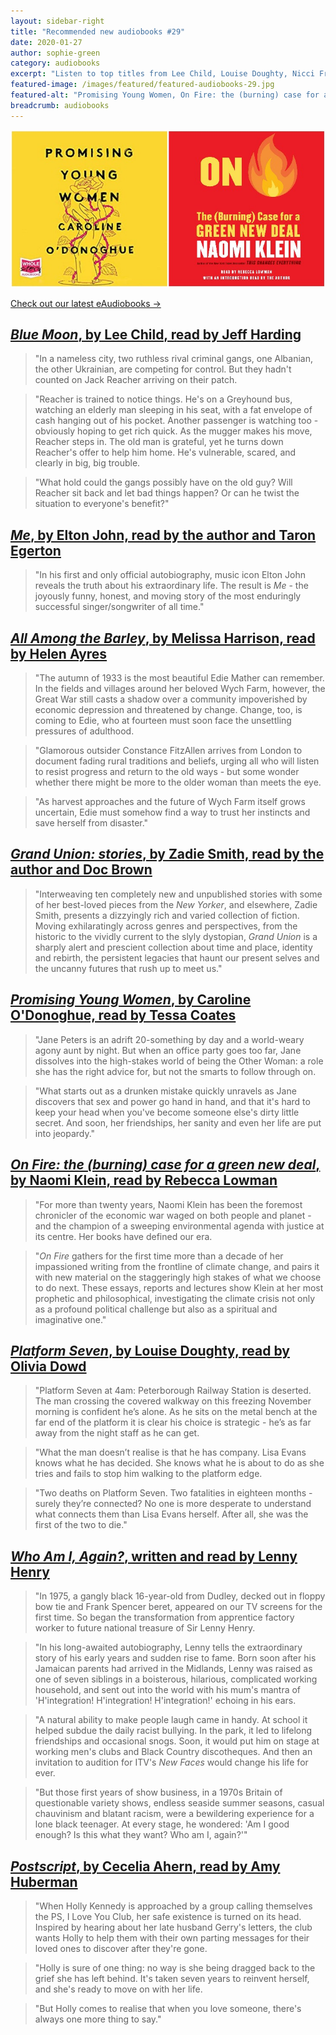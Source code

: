```yaml
---
layout: sidebar-right
title: "Recommended new audiobooks #29"
date: 2020-01-27
author: sophie-green
category: audiobooks
excerpt: "Listen to top titles from Lee Child, Louise Doughty, Nicci French and more."
featured-image: /images/featured/featured-audiobooks-29.jpg
featured-alt: "Promising Young Women, On Fire: the (burning) case for a green new deal"
breadcrumb: audiobooks
---
```


![Promising Young Women, On Fire: the (burning) case for a green new deal](/images/featured/featured-audiobooks-29.jpg)

[Check out our latest eAudiobooks &rarr;](/new-suggestions/elibrary-picks/new-eaudiobooks-14/)

## [<cite>Blue Moon</cite>, by Lee Child, read by Jeff Harding](https://suffolk.spydus.co.uk/cgi-bin/spydus.exe/ENQ/OPAC/BIBENQ?BRN=2693438)

> "In a nameless city, two ruthless rival criminal gangs, one Albanian, the other Ukrainian, are competing for control. But they hadn't counted on Jack Reacher arriving on their patch.

> "Reacher is trained to notice things. He's on a Greyhound bus, watching an elderly man sleeping in his seat, with a fat envelope of cash hanging out of his pocket. Another passenger is watching too - obviously hoping to get rich quick. As the mugger makes his move, Reacher steps in. The old man is grateful, yet he turns down Reacher's offer to help him home. He's vulnerable, scared, and clearly in big, big trouble.

> "What hold could the gangs possibly have on the old guy? Will Reacher sit back and let bad things happen? Or can he twist the situation to everyone's benefit?"

## [<cite>Me</cite>, by Elton John, read by the author and Taron Egerton](https://suffolk.spydus.co.uk/cgi-bin/spydus.exe/ENQ/OPAC/BIBENQ?BRN=2679863)

> "In his first and only official autobiography, music icon Elton John reveals the truth about his extraordinary life. The result is <cite>Me</cite> - the joyously funny, honest, and moving story of the most enduringly successful singer/songwriter of all time."

## [<cite>All Among the Barley</cite>, by Melissa Harrison, read by Helen Ayres](https://suffolk.spydus.co.uk/cgi-bin/spydus.exe/ENQ/OPAC/BIBENQ?BRN=2579365)

> "The autumn of 1933 is the most beautiful Edie Mather can remember. In the fields and villages around her beloved Wych Farm, however, the Great War still casts a shadow over a community impoverished by economic depression and threatened by change. Change, too, is coming to Edie, who at fourteen must soon face the unsettling pressures of adulthood.

> "Glamorous outsider Constance FitzAllen arrives from London to document fading rural traditions and beliefs, urging all who will listen to resist progress and return to the old ways - but some wonder whether there might be more to the older woman than meets the eye.

> "As harvest approaches and the future of Wych Farm itself grows uncertain, Edie must somehow find a way to trust her instincts and save herself from disaster."

## [<cite>Grand Union: stories</cite>, by Zadie Smith, read by the author and Doc Brown](https://suffolk.spydus.co.uk/cgi-bin/spydus.exe/ENQ/OPAC/BIBENQ?BRN=2658104)

> "Interweaving ten completely new and unpublished stories with some of her best-loved pieces from the <cite>New Yorker</cite>, and elsewhere, Zadie Smith, presents a dizzyingly rich and varied collection of fiction. Moving exhilaratingly across genres and perspectives, from the historic to the vividly current to the slyly dystopian, <cite>Grand Union</cite> is a sharply alert and prescient collection about time and place, identity and rebirth, the persistent legacies that haunt our present selves and the uncanny futures that rush up to meet us."

## [<cite>Promising Young Women</cite>, by Caroline O'Donoghue, read by Tessa Coates](https://suffolk.spydus.co.uk/cgi-bin/spydus.exe/ENQ/OPAC/BIBENQ?BRN=2630747)

> "Jane Peters is an adrift 20-something by day and a world-weary agony aunt by night. But when an office party goes too far, Jane dissolves into the high-stakes world of being the Other Woman: a role she has the right advice for, but not the smarts to follow through on.  

> "What starts out as a drunken mistake quickly unravels as Jane discovers that sex and power go hand in hand, and that it's hard to keep your head when you've become someone else's dirty little secret. And soon, her friendships, her sanity and even her life are put into jeopardy."

## [<cite>On Fire: the (burning) case for a green new deal</cite>, by Naomi Klein, read by Rebecca Lowman](https://suffolk.spydus.co.uk/cgi-bin/spydus.exe/ENQ/OPAC/BIBENQ?BRN=2657410)

> "For more than twenty years, Naomi Klein has been the foremost chronicler of the economic war waged on both people and planet - and the champion of a sweeping environmental agenda with justice at its centre. Her books have defined our era.

> "<cite>On Fire</cite> gathers for the first time more than a decade of her impassioned writing from the frontline of climate change, and pairs it with new material on the staggeringly high stakes of what we choose to do next. These essays, reports and lectures show Klein at her most prophetic and philosophical, investigating the climate crisis not only as a profound political challenge but also as a spiritual and imaginative one."

## [<cite>Platform Seven</cite>, by Louise Doughty, read by Olivia Dowd](https://suffolk.spydus.co.uk/cgi-bin/spydus.exe/ENQ/OPAC/BIBENQ?BRN=2650974)

> "Platform Seven at 4am: Peterborough Railway Station is deserted. The man crossing the covered walkway on this freezing November morning is confident he’s alone. As he sits on the metal bench at the far end of the platform it is clear his choice is strategic - he’s as far away from the night staff as he can get.

> "What the man doesn’t realise is that he has company. Lisa Evans knows what he has decided. She knows what he is about to do as she tries and fails to stop him walking to the platform edge.

> "Two deaths on Platform Seven. Two fatalities in eighteen months - surely they’re connected? No one is more desperate to understand what connects them than Lisa Evans herself. After all, she was the first of the two to die."

## [<cite>Who Am I, Again?</cite>, written and read by Lenny Henry](https://suffolk.spydus.co.uk/cgi-bin/spydus.exe/ENQ/OPAC/BIBENQ?BRN=2654621)

> "In 1975, a gangly black 16-year-old from Dudley, decked out in floppy bow tie and Frank Spencer beret, appeared on our TV screens for the first time. So began the transformation from apprentice factory worker to future national treasure of Sir Lenny Henry.

> "In his long-awaited autobiography, Lenny tells the extraordinary story of his early years and sudden rise to fame. Born soon after his Jamaican parents had arrived in the Midlands, Lenny was raised as one of seven siblings in a boisterous, hilarious, complicated working household, and sent out into the world with his mum's mantra of 'H'integration! H'integration! H'integration!' echoing in his ears.

> "A natural ability to make people laugh came in handy. At school it helped subdue the daily racist bullying. In the park, it led to lifelong friendships and occasional snogs. Soon, it would put him on stage at working men's clubs and Black Country discotheques. And then an invitation to audition for ITV's <cite>New Faces</cite> would change his life for ever.

> "But those first years of show business, in a 1970s Britain of questionable variety shows, endless seaside summer seasons, casual chauvinism and blatant racism, were a bewildering experience for a lone black teenager. At every stage, he wondered: 'Am I good enough? Is this what they want? Who am I, again?'"

## [<cite>Postscript</cite>, by Cecelia Ahern, read by Amy Huberman](https://suffolk.spydus.co.uk/cgi-bin/spydus.exe/ENQ/OPAC/BIBENQ?BRN=2654155)

> "When Holly Kennedy is approached by a group calling themselves the PS, I Love You Club, her safe existence is turned on its head. Inspired by hearing about her late husband Gerry's letters, the club wants Holly to help them with their own parting messages for their loved ones to discover after they're gone.

> "Holly is sure of one thing: no way is she being dragged back to the grief she has left behind. It's taken seven years to reinvent herself, and she's ready to move on with her life.

> "But Holly comes to realise that when you love someone, there's always one more thing to say."
